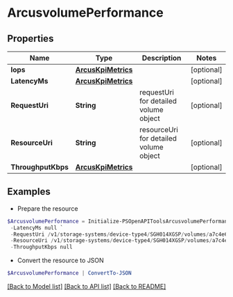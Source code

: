 # ArcusvolumePerformance
## Properties

Name | Type | Description | Notes
------------ | ------------- | ------------- | -------------
**Iops** | [**ArcusKpiMetrics**](ArcusKpiMetrics.md) |  | [optional] 
**LatencyMs** | [**ArcusKpiMetrics**](ArcusKpiMetrics.md) |  | [optional] 
**RequestUri** | **String** | requestUri for detailed volume object | [optional] 
**ResourceUri** | **String** | resourceUri for detailed volume object | [optional] 
**ThroughputKbps** | [**ArcusKpiMetrics**](ArcusKpiMetrics.md) |  | [optional] 

## Examples

- Prepare the resource
```powershell
$ArcusvolumePerformance = Initialize-PSOpenAPIToolsArcusvolumePerformance  -Iops null `
 -LatencyMs null `
 -RequestUri /v1/storage-systems/device-type4/SGH014XGSP/volumes/a7c4e6593f51d0b98f0e40d7e6df04fd/performance-statistics `
 -ResourceUri /v1/storage-systems/device-type4/SGH014XGSP/volumes/a7c4e6593f51d0b98f0e40d7e6df04fd/performance-statistics `
 -ThroughputKbps null
```

- Convert the resource to JSON
```powershell
$ArcusvolumePerformance | ConvertTo-JSON
```

[[Back to Model list]](../README.md#documentation-for-models) [[Back to API list]](../README.md#documentation-for-api-endpoints) [[Back to README]](../README.md)

